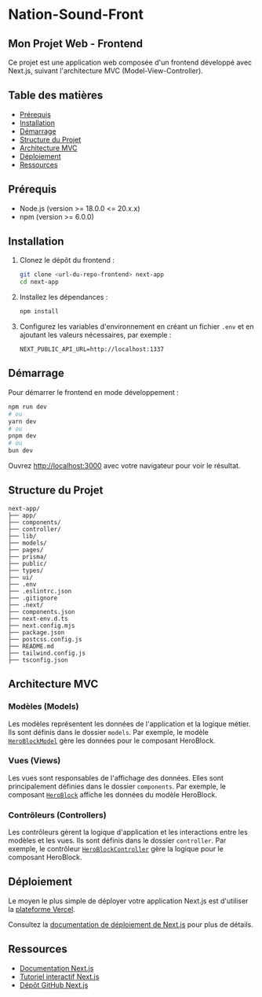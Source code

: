 # Nation-Sound-Front

## Mon Projet Web - Frontend

Ce projet est une application web composée d'un frontend développé avec Next.js, suivant l'architecture MVC (Model-View-Controller).

## Table des matières

- [Prérequis](#prérequis)
- [Installation](#installation)
- [Démarrage](#démarrage)
- [Structure du Projet](#structure-du-projet)
- [Architecture MVC](#architecture-mvc)
- [Déploiement](#déploiement)
- [Ressources](#ressources)

## Prérequis

- Node.js (version >= 18.0.0 <= 20.x.x)
- npm (version >= 6.0.0)

## Installation

1. Clonez le dépôt du frontend :

   ```bash
   git clone <url-du-repo-frontend> next-app
   cd next-app
   ```

2. Installez les dépendances :

   ```bash
   npm install
   ```

3. Configurez les variables d'environnement en créant un fichier `.env` et en ajoutant les valeurs nécessaires, par exemple :

   ```env
   NEXT_PUBLIC_API_URL=http://localhost:1337
   ```

## Démarrage

Pour démarrer le frontend en mode développement :

```bash
npm run dev
# ou
yarn dev
# ou
pnpm dev
# ou
bun dev
```

Ouvrez [http://localhost:3000](http://localhost:3000) avec votre navigateur pour voir le résultat.

## Structure du Projet

```
next-app/
├── app/
├── components/
├── controller/
├── lib/
├── models/
├── pages/
├── prisma/
├── public/
├── types/
├── ui/
├── .env
├── .eslintrc.json
├── .gitignore
├── .next/
├── components.json
├── next-env.d.ts
├── next.config.mjs
├── package.json
├── postcss.config.js
├── README.md
├── tailwind.config.js
├── tsconfig.json
```

## Architecture MVC

### Modèles (Models)

Les modèles représentent les données de l'application et la logique métier. Ils sont définis dans le dossier `models`. Par exemple, le modèle [`HeroBlockModel`](command:_github.copilot.openSymbolInFile?%5B%7B%22scheme%22%3A%22file%22%2C%22authority%22%3A%22%22%2C%22path%22%3A%22%2FUsers%2Fgabriellebaquie%2FMSPR-nation-sound%2Fnext-app%2Fmodels%2FHeroBlockModel.ts%22%2C%22query%22%3A%22%22%2C%22fragment%22%3A%22%22%7D%2C%22HeroBlockModel%22%5D "/Users/gabriellebaquie/MSPR-nation-sound/next-app/models/HeroBlockModel.ts") gère les données pour le composant HeroBlock.

### Vues (Views)

Les vues sont responsables de l'affichage des données. Elles sont principalement définies dans le dossier `components`. Par exemple, le composant [`HeroBlock`](command:_github.copilot.openSymbolInFile?%5B%7B%22scheme%22%3A%22file%22%2C%22authority%22%3A%22%22%2C%22path%22%3A%22%2FUsers%2Fgabriellebaquie%2FMSPR-nation-sound%2Fnext-app%2Fcomponents%2FHeroBlock.tsx%22%2C%22query%22%3A%22%22%2C%22fragment%22%3A%22%22%7D%2C%22HeroBlock%22%5D "/Users/gabriellebaquie/MSPR-nation-sound/next-app/components/HeroBlock.tsx") affiche les données du modèle HeroBlock.

### Contrôleurs (Controllers)

Les contrôleurs gèrent la logique d'application et les interactions entre les modèles et les vues. Ils sont définis dans le dossier `controller`. Par exemple, le contrôleur [`HeroBlockController`](command:_github.copilot.openSymbolInFile?%5B%7B%22scheme%22%3A%22file%22%2C%22authority%22%3A%22%22%2C%22path%22%3A%22%2FUsers%2Fgabriellebaquie%2FMSPR-nation-sound%2Fnext-app%2Fcontroller%2FHeroBlockController.ts%22%2C%22query%22%3A%22%22%2C%22fragment%22%3A%22%22%7D%2C%22HeroBlockController%22%5D "/Users/gabriellebaquie/MSPR-nation-sound/next-app/controller/HeroBlockController.ts") gère la logique pour le composant HeroBlock.

## Déploiement

Le moyen le plus simple de déployer votre application Next.js est d'utiliser la [plateforme Vercel](https://vercel.com/new?utm_medium=default-template&filter=next.js&utm_source=create-next-app&utm_campaign=create-next-app-readme).

Consultez la [documentation de déploiement de Next.js](https://nextjs.org/docs/deployment) pour plus de détails.

## Ressources

- [Documentation Next.js](https://nextjs.org/docs)
- [Tutoriel interactif Next.js](https://nextjs.org/learn)
- [Dépôt GitHub Next.js](https://github.com/vercel/next.js)
